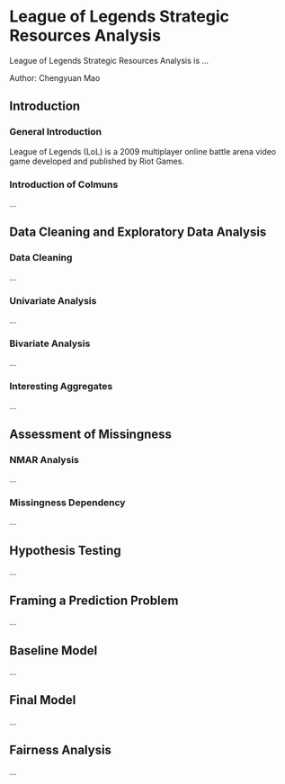 # League of Legends Strategic Resources Analysis

League of Legends Strategic Resources Analysis is ...

Author: Chengyuan Mao

## Introduction
### General Introduction
League of Legends (LoL) is a 2009 multiplayer online battle arena video game developed and published by Riot Games.

### Introduction of Colmuns
...

## Data Cleaning and Exploratory Data Analysis
### Data Cleaning
...

### Univariate Analysis
...

### Bivariate Analysis
...

### Interesting Aggregates
...


## Assessment of Missingness
### NMAR Analysis
...

### Missingness Dependency
...


## Hypothesis Testing
...


## Framing a Prediction Problem
...


## Baseline Model
...


## Final Model
...


## Fairness Analysis
...

